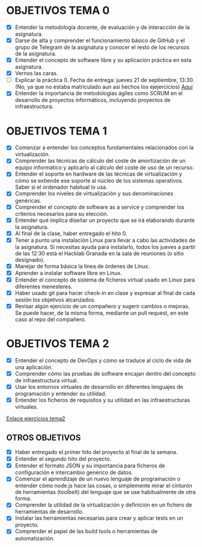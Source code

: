# OBJETIVOS TEMA 0
- [x] Entender la metodología docente, de evaluación y de interacción de la asignatura.  
- [x] Darse de alta y comprender el funcionamiento básico de GitHub y el grupo de Telegram de la asignatura y conocer el resto de los recursos de la asignatura.  
- [x] Entender el concepto de software libre y su aplicación práctica en esta asignatura.  
- [x] Vernos las caras.  
- [ ] Explicar la práctica 0. Fecha de entrega: jueves 21 de septiembre, 13:30.(No, ya que no estaba matriculado aun asi hechos los ejejercicios) [Aqui](https://github.com/CharlySM/IV-CarlosSanchezMartinez/blob/master/EjerciciosTema1.md)  
- [x] Entender la importancia de metodologías ágiles como SCRUM en el desarrollo de proyectos informáticos, incluyendo proyectos de infraestructura.   
  
# OBJETIVOS TEMA 1  
- [x] Comenzar a entender los conceptos fundamentales relacionados con la virtualización.  
- [x] Comprender las técnicas de cálculo del coste de amortización de un equipo informático y aplicarlo al cálculo del coste de uso de un recurso.  
- [x] Entender el soporte en hardware de las técnicas de virtualización y cómo se extiende ese soporte al núcleo de los sistemas operativos. Saber si el ordenador habitual lo usa.  
- [x] Comprender los niveles de virtualización y sus denominaciones genéricas.  
- [x] Comprender el concepto de software as a service y comprender los criterios necesarios para su elección.  
- [x] Entender qué implica diseñar un proyecto que se irá elaborando durante la asignatura.  
- [x] Al final de la clase, haber entregado el hito 0.  
- [x] Tener a punto una instalación Linux para llevar a cabo las actividades de la asignatura. Si necesitas ayuda para instalarlo, todos los jueves a partir de las 12:30 está el Hacklab Granada en la sala de reuniones (o sitio designado).  
- [x] Manejar de forma básica la línea de órdenes de Linux.  
- [x] Aprender a instalar software libre en Linux.  
- [x] Entender el concepto de sistema de ficheros virtual usado en Linux para diferentes menesteres.  
- [x] Haber usado git para hacer check-in en clase y expresar al final de cada sesión los objetivos alcanzados.  
- [x] Revisar algún ejercicio de un compañero y sugerir cambios o mejoras. Se puede hacer, de la misma forma, mediante un pull request, en este caso al repo del compañero.  
  
# OBJETIVOS TEMA 2  
- [x] Entender el concepto de DevOps y cómo se traduce al ciclo de vida de una aplicación.  
- [x] Comprender cómo las pruebas de software encajan dentro del concepto de infraestructura virtual.  
- [x] Usar los entornos virtuales de desarrollo en diferentes lenguajes de programación y entender su utilidad.  
- [x] Entender los ficheros de requisitos y su utilidad en las infraestructuras virtuales.  

[Enlace ejercicios tema2](https://github.com/CharlySM/IV-CarlosSanchezMartinez/blob/master/EjerciciosTema2.md)  
  ## OTROS OBJETIVOS  
- [x] Haber entregado el primer hito del proyecto al final de la semana.  
- [x] Entender el segundo hito del proyecto.  
- [x] Entender el formato JSON y su importancia para ficheros de configuración e intercambio genérico de datos.  
- [x] Comenzar el aprendizaje de un nuevo lenguaje de programación o entender cómo node.js hace las cosas, o simplemente mirar el cinturón de herramientas (toolbelt) del lenguaje que se use habitualmente de otra forma.  
- [x] Comprender la utilidad de la virtualización y definición en un fichero de herramientas de desarrollo.  
- [x] Instalar las herramientas necesarias para crear y aplicar tests en un proyecto.  
- [x] Comprender el papel de las build tools o herramientas de automatización.  

